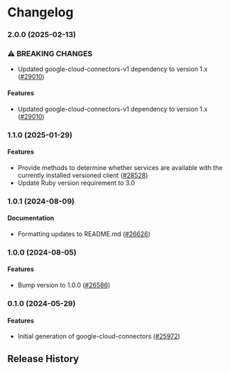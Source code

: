 # Changelog

### 2.0.0 (2025-02-13)

### ⚠ BREAKING CHANGES

* Updated google-cloud-connectors-v1 dependency to version 1.x ([#29010](https://github.com/googleapis/google-cloud-ruby/issues/29010))

#### Features

* Updated google-cloud-connectors-v1 dependency to version 1.x ([#29010](https://github.com/googleapis/google-cloud-ruby/issues/29010)) 

### 1.1.0 (2025-01-29)

#### Features

* Provide methods to determine whether services are available with the currently installed versioned client ([#28528](https://github.com/googleapis/google-cloud-ruby/issues/28528)) 
* Update Ruby version requirement to 3.0 

### 1.0.1 (2024-08-09)

#### Documentation

* Formatting updates to README.md ([#26626](https://github.com/googleapis/google-cloud-ruby/issues/26626)) 

### 1.0.0 (2024-08-05)

#### Features

* Bump version to 1.0.0 ([#26586](https://github.com/googleapis/google-cloud-ruby/issues/26586)) 

### 0.1.0 (2024-05-29)

#### Features

* Initial generation of google-cloud-connectors ([#25972](https://github.com/googleapis/google-cloud-ruby/issues/25972)) 

## Release History

